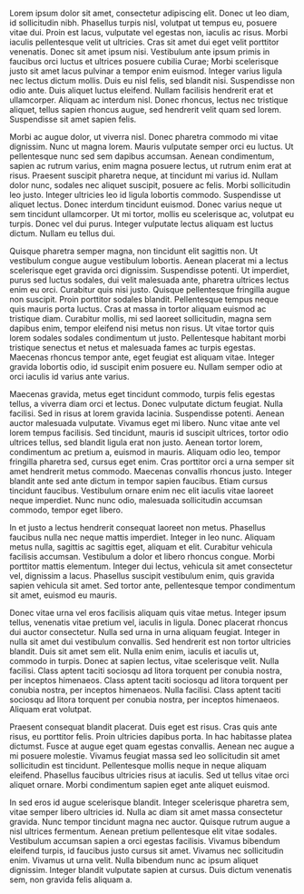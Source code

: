 Lorem ipsum dolor sit amet, consectetur adipiscing elit. Donec ut leo diam, id sollicitudin nibh. Phasellus turpis nisl, volutpat ut tempus eu, posuere vitae dui. Proin est lacus, vulputate vel egestas non, iaculis ac risus. Morbi iaculis pellentesque velit ut ultricies. Cras sit amet dui eget velit porttitor venenatis. Donec sit amet ipsum nisi. Vestibulum ante ipsum primis in faucibus orci luctus et ultrices posuere cubilia Curae; Morbi scelerisque justo sit amet lacus pulvinar a tempor enim euismod. Integer varius ligula nec lectus dictum mollis. Duis eu nisl felis, sed blandit nisi. Suspendisse non odio ante. Duis aliquet luctus eleifend. Nullam facilisis hendrerit erat et ullamcorper. Aliquam ac interdum nisl. Donec rhoncus, lectus nec tristique aliquet, tellus sapien rhoncus augue, sed hendrerit velit quam sed lorem. Suspendisse sit amet sapien felis.

Morbi ac augue dolor, ut viverra nisl. Donec pharetra commodo mi vitae dignissim. Nunc ut magna lorem. Mauris vulputate semper orci eu luctus. Ut pellentesque nunc sed sem dapibus accumsan. Aenean condimentum, sapien ac rutrum varius, enim magna posuere lectus, ut rutrum enim erat at risus. Praesent suscipit pharetra neque, at tincidunt mi varius id. Nullam dolor nunc, sodales nec aliquet suscipit, posuere ac felis. Morbi sollicitudin leo justo. Integer ultricies leo id ligula lobortis commodo. Suspendisse ut aliquet lectus. Donec interdum tincidunt euismod. Donec varius neque ut sem tincidunt ullamcorper. Ut mi tortor, mollis eu scelerisque ac, volutpat eu turpis. Donec vel dui purus. Integer vulputate lectus aliquam est luctus dictum. Nullam eu tellus dui.

Quisque pharetra semper magna, non tincidunt elit sagittis non. Ut vestibulum congue augue vestibulum lobortis. Aenean placerat mi a lectus scelerisque eget gravida orci dignissim. Suspendisse potenti. Ut imperdiet, purus sed luctus sodales, dui velit malesuada ante, pharetra ultrices lectus enim eu orci. Curabitur quis nisi justo. Quisque pellentesque fringilla augue non suscipit. Proin porttitor sodales blandit. Pellentesque tempus neque quis mauris porta luctus. Cras at massa in tortor aliquam euismod ac tristique diam. Curabitur mollis, mi sed laoreet sollicitudin, magna sem dapibus enim, tempor eleifend nisi metus non risus. Ut vitae tortor quis lorem sodales sodales condimentum ut justo. Pellentesque habitant morbi tristique senectus et netus et malesuada fames ac turpis egestas. Maecenas rhoncus tempor ante, eget feugiat est aliquam vitae. Integer gravida lobortis odio, id suscipit enim posuere eu. Nullam semper odio at orci iaculis id varius ante varius.

Maecenas gravida, metus eget tincidunt commodo, turpis felis egestas tellus, a viverra diam orci et lectus. Donec vulputate dictum feugiat. Nulla facilisi. Sed in risus at lorem gravida lacinia. Suspendisse potenti. Aenean auctor malesuada vulputate. Vivamus eget mi libero. Nunc vitae ante vel lorem tempus facilisis. Sed tincidunt, mauris id suscipit ultrices, tortor odio ultrices tellus, sed blandit ligula erat non justo. Aenean tortor lorem, condimentum ac pretium a, euismod in mauris. Aliquam odio leo, tempor fringilla pharetra sed, cursus eget enim. Cras porttitor orci a urna semper sit amet hendrerit metus commodo. Maecenas convallis rhoncus justo. Integer blandit ante sed ante dictum in tempor sapien faucibus. Etiam cursus tincidunt faucibus. Vestibulum ornare enim nec elit iaculis vitae laoreet neque imperdiet. Nunc nunc odio, malesuada sollicitudin accumsan commodo, tempor eget libero.

In et justo a lectus hendrerit consequat laoreet non metus. Phasellus faucibus nulla nec neque mattis imperdiet. Integer in leo nunc. Aliquam metus nulla, sagittis ac sagittis eget, aliquam et elit. Curabitur vehicula facilisis accumsan. Vestibulum a dolor et libero rhoncus congue. Morbi porttitor mattis elementum. Integer dui lectus, vehicula sit amet consectetur vel, dignissim a lacus. Phasellus suscipit vestibulum enim, quis gravida sapien vehicula sit amet. Sed tortor ante, pellentesque tempor condimentum sit amet, euismod eu mauris.

Donec vitae urna vel eros facilisis aliquam quis vitae metus. Integer ipsum tellus, venenatis vitae pretium vel, iaculis in ligula. Donec placerat rhoncus dui auctor consectetur. Nulla sed urna in urna aliquam feugiat. Integer in nulla sit amet dui vestibulum convallis. Sed hendrerit est non tortor ultricies blandit. Duis sit amet sem elit. Nulla enim enim, iaculis et iaculis ut, commodo in turpis. Donec at sapien lectus, vitae scelerisque velit. Nulla facilisi. Class aptent taciti sociosqu ad litora torquent per conubia nostra, per inceptos himenaeos. Class aptent taciti sociosqu ad litora torquent per conubia nostra, per inceptos himenaeos. Nulla facilisi. Class aptent taciti sociosqu ad litora torquent per conubia nostra, per inceptos himenaeos. Aliquam erat volutpat.

Praesent consequat blandit placerat. Duis eget est risus. Cras quis ante risus, eu porttitor felis. Proin ultricies dapibus porta. In hac habitasse platea dictumst. Fusce at augue eget quam egestas convallis. Aenean nec augue a mi posuere molestie. Vivamus feugiat massa sed leo sollicitudin sit amet sollicitudin est tincidunt. Pellentesque mollis neque in neque aliquam eleifend. Phasellus faucibus ultricies risus at iaculis. Sed ut tellus vitae orci aliquet ornare. Morbi condimentum sapien eget ante aliquet euismod.

In sed eros id augue scelerisque blandit. Integer scelerisque pharetra sem, vitae semper libero ultricies id. Nulla ac diam sit amet massa consectetur gravida. Nunc tempor tincidunt magna nec auctor. Quisque rutrum augue a nisl ultrices fermentum. Aenean pretium pellentesque elit vitae sodales. Vestibulum accumsan sapien a orci egestas facilisis. Vivamus bibendum eleifend turpis, id faucibus justo cursus sit amet. Vivamus nec sollicitudin enim. Vivamus ut urna velit. Nulla bibendum nunc ac ipsum aliquet dignissim. Integer blandit vulputate sapien at cursus. Duis dictum venenatis sem, non gravida felis aliquam a.